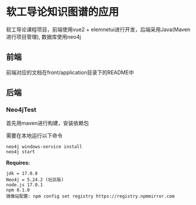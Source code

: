 # 软工导论知识图谱的应用
软工导论课程项目，前端使用vue2 + elemnetui进行开发，后端采用Java(Maven进行项目管理), 数据库使用neo4j

## 前端
前端对应的文档在front/application目录下的README中

## 后端

### Neo4jTest

首先用maven进行构建，安装依赖包

需要在本地运行以下命令

~~~
neo4j windows-service install
neo4j start
~~~

**Requires:**

~~~
jdk = 17.0.8
Neo4j = 5.24.2 (社区版)
node.js 17.0.1
npm 8.1.0
镜像站配置: npm config set registry https://registry.npmmirror.com
~~~

